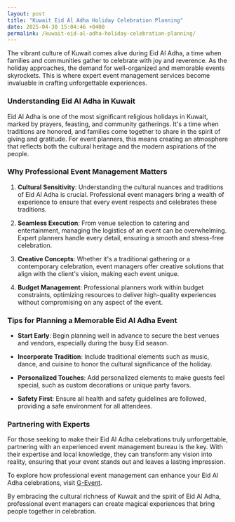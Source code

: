 ```yaml
---
layout: post
title: "Kuwait Eid Al Adha Holiday Celebration Planning"
date: 2025-04-30 15:04:46 +0400
permalink: /kuwait-eid-al-adha-holiday-celebration-planning/
---
```



The vibrant culture of Kuwait comes alive during Eid Al Adha, a time when families and communities gather to celebrate with joy and reverence. As the holiday approaches, the demand for well-organized and memorable events skyrockets. This is where expert event management services become invaluable in crafting unforgettable experiences.

### Understanding Eid Al Adha in Kuwait

Eid Al Adha is one of the most significant religious holidays in Kuwait, marked by prayers, feasting, and community gatherings. It's a time when traditions are honored, and families come together to share in the spirit of giving and gratitude. For event planners, this means creating an atmosphere that reflects both the cultural heritage and the modern aspirations of the people.

### Why Professional Event Management Matters

1. **Cultural Sensitivity**: Understanding the cultural nuances and traditions of Eid Al Adha is crucial. Professional event managers bring a wealth of experience to ensure that every event respects and celebrates these traditions.

2. **Seamless Execution**: From venue selection to catering and entertainment, managing the logistics of an event can be overwhelming. Expert planners handle every detail, ensuring a smooth and stress-free celebration.

3. **Creative Concepts**: Whether it's a traditional gathering or a contemporary celebration, event managers offer creative solutions that align with the client's vision, making each event unique.

4. **Budget Management**: Professional planners work within budget constraints, optimizing resources to deliver high-quality experiences without compromising on any aspect of the event.

### Tips for Planning a Memorable Eid Al Adha Event

- **Start Early**: Begin planning well in advance to secure the best venues and vendors, especially during the busy Eid season.

- **Incorporate Tradition**: Include traditional elements such as music, dance, and cuisine to honor the cultural significance of the holiday.

- **Personalized Touches**: Add personalized elements to make guests feel special, such as custom decorations or unique party favors.

- **Safety First**: Ensure all health and safety guidelines are followed, providing a safe environment for all attendees.

### Partnering with Experts

For those seeking to make their Eid Al Adha celebrations truly unforgettable, partnering with an experienced event management bureau is the key. With their expertise and local knowledge, they can transform any vision into reality, ensuring that your event stands out and leaves a lasting impression.

To explore how professional event management can enhance your Eid Al Adha celebrations, visit [G-Event](https://geventm.com/).

By embracing the cultural richness of Kuwait and the spirit of Eid Al Adha, professional event managers can create magical experiences that bring people together in celebration.